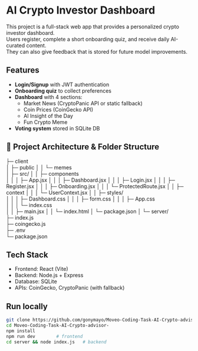 # AI Crypto Investor Dashboard

This project is a full-stack web app that provides a personalized crypto investor dashboard.  
Users register, complete a short onboarding quiz, and receive daily AI-curated content.  
They can also give feedback that is stored for future model improvements.  

## Features
- **Login/Signup** with JWT authentication  
- **Onboarding quiz** to collect preferences  
- **Dashboard** with 4 sections:
  - Market News (CryptoPanic API or static fallback)
  - Coin Prices (CoinGecko API)
  - AI Insight of the Day
  - Fun Crypto Meme  
- **Voting system** stored in SQLite DB  



## 📂 Project Architecture & Folder Structure

├─ client                    
│  ├─ public
│  │  └─ memes               
│  ├─ src/
│  │  ├─ components         
│  │  │  ├─ App.jsx
│  │  │  ├─ Dashboard.jsx
│  │  │  ├─ Login.jsx
│  │  │  ├─ Register.jsx
│  │  │  ├─ Onboarding.jsx
│  │  │  └─ ProtectedRoute.jsx
│  │  ├─ context
│  │  │  └─ UserContext.jsx
│  │  ├─ styles/          
│  │  │  ├─ Dashboard.css
│  │  │  ├─ form.css
│  │  │  ├─ App.css           
│  │  │  └─ index.css          
│  │  ├─ main.jsx
│  │  └─ index.html
│  └─ package.json
│
└─ server/                   
   ├─ index.js                  
   ├─ coingecko.js            
   ├─ .env                     
   └─ package.json



   
   
## Tech Stack
- Frontend: React (Vite)  
- Backend: Node.js + Express  
- Database: SQLite  
- APIs: CoinGecko, CryptoPanic (with fallback)  




## Run locally
```bash
git clone https://github.com/gonymayo/Moveo-Coding-Task-AI-Crypto-advisor-.git
cd Moveo-Coding-Task-AI-Crypto-advisor-
npm install
npm run dev        # frontend
cd server && node index.js   # backend
                     




